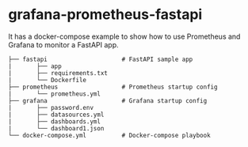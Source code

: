 # grafana-prometheus-fastapi

It has a docker-compose example to show how to use Prometheus and Grafana to monitor a FastAPI app.

```
├── fastapi                     # FastAPI sample app
|       ├── app
|       ├── requirements.txt
|       └── Dockerfile
├── prometheus                  # Prometheus startup config
|       └── prometheus.yml
├── grafana                     # Grafana startup config
|       ├── password.env
|       ├── datasources.yml
|       ├── dashboards.yml
|       └── dashboard1.json
└── docker-compose.yml          # Docker-compose playbook
```
